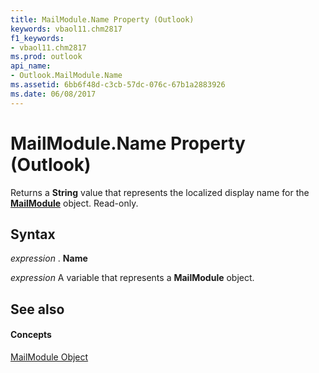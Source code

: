 ```yaml
---
title: MailModule.Name Property (Outlook)
keywords: vbaol11.chm2817
f1_keywords:
- vbaol11.chm2817
ms.prod: outlook
api_name:
- Outlook.MailModule.Name
ms.assetid: 6bb6f48d-c3cb-57dc-076c-67b1a2883926
ms.date: 06/08/2017
---
```



# MailModule.Name Property (Outlook)

Returns a  **String** value that represents the localized display name for the **[MailModule](Outlook.MailModule.md)** object. Read-only.


## Syntax

 _expression_ . **Name**

 _expression_ A variable that represents a **MailModule** object.


## See also


#### Concepts


[MailModule Object](Outlook.MailModule.md)

